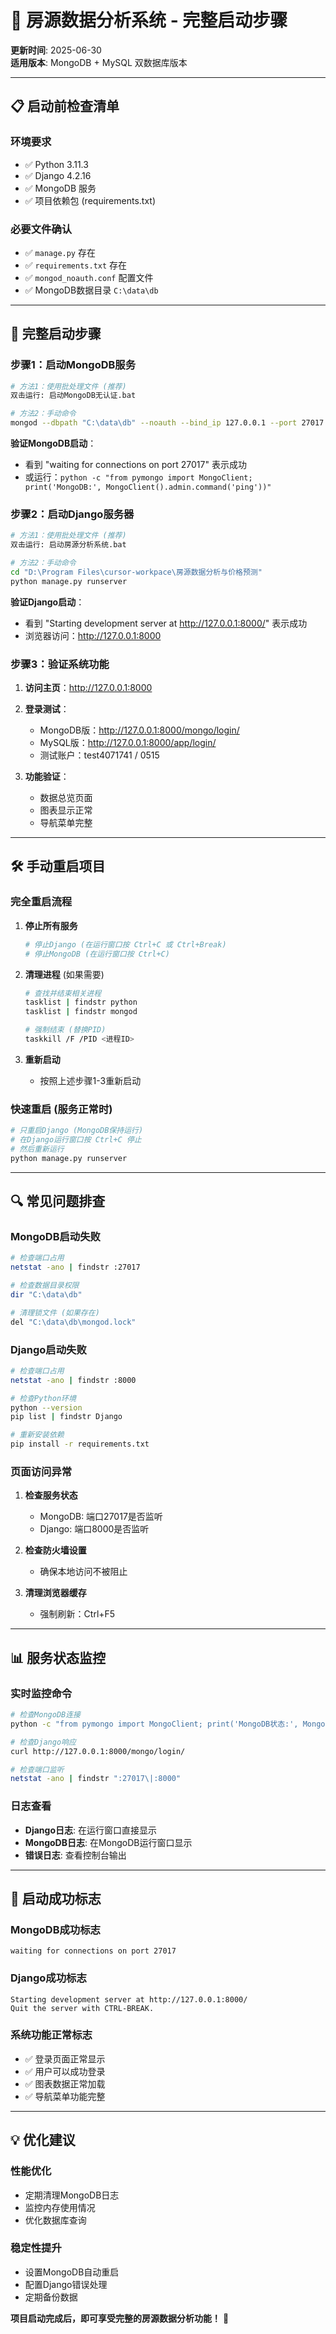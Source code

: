 # 🚀 房源数据分析系统 - 完整启动步骤

**更新时间**: 2025-06-30  
**适用版本**: MongoDB + MySQL 双数据库版本

---

## 📋 **启动前检查清单**

### **环境要求**
- ✅ Python 3.11.3
- ✅ Django 4.2.16
- ✅ MongoDB 服务
- ✅ 项目依赖包 (requirements.txt)

### **必要文件确认**
- ✅ `manage.py` 存在
- ✅ `requirements.txt` 存在
- ✅ `mongod_noauth.conf` 配置文件
- ✅ MongoDB数据目录 `C:\data\db`

---

## 🔧 **完整启动步骤**

### **步骤1：启动MongoDB服务**
```bash
# 方法1：使用批处理文件 (推荐)
双击运行: 启动MongoDB无认证.bat

# 方法2：手动命令
mongod --dbpath "C:\data\db" --noauth --bind_ip 127.0.0.1 --port 27017
```

**验证MongoDB启动**：
- 看到 "waiting for connections on port 27017" 表示成功
- 或运行：`python -c "from pymongo import MongoClient; print('MongoDB:', MongoClient().admin.command('ping'))"`

### **步骤2：启动Django服务器**
```bash
# 方法1：使用批处理文件 (推荐)
双击运行: 启动房源分析系统.bat

# 方法2：手动命令
cd "D:\Program Files\cursor-workpace\房源数据分析与价格预测"
python manage.py runserver
```

**验证Django启动**：
- 看到 "Starting development server at http://127.0.0.1:8000/" 表示成功
- 浏览器访问：http://127.0.0.1:8000

### **步骤3：验证系统功能**
1. **访问主页**：http://127.0.0.1:8000
2. **登录测试**：
   - MongoDB版：http://127.0.0.1:8000/mongo/login/
   - MySQL版：http://127.0.0.1:8000/app/login/
   - 测试账户：test4071741 / 0515

3. **功能验证**：
   - 数据总览页面
   - 图表显示正常
   - 导航菜单完整

---

## 🛠️ **手动重启项目**

### **完全重启流程**
1. **停止所有服务**
   ```bash
   # 停止Django (在运行窗口按 Ctrl+C 或 Ctrl+Break)
   # 停止MongoDB (在运行窗口按 Ctrl+C)
   ```

2. **清理进程** (如果需要)
   ```bash
   # 查找并结束相关进程
   tasklist | findstr python
   tasklist | findstr mongod
   
   # 强制结束 (替换PID)
   taskkill /F /PID <进程ID>
   ```

3. **重新启动**
   - 按照上述步骤1-3重新启动

### **快速重启** (服务正常时)
```bash
# 只重启Django (MongoDB保持运行)
# 在Django运行窗口按 Ctrl+C 停止
# 然后重新运行
python manage.py runserver
```

---

## 🔍 **常见问题排查**

### **MongoDB启动失败**
```bash
# 检查端口占用
netstat -ano | findstr :27017

# 检查数据目录权限
dir "C:\data\db"

# 清理锁文件 (如果存在)
del "C:\data\db\mongod.lock"
```

### **Django启动失败**
```bash
# 检查端口占用
netstat -ano | findstr :8000

# 检查Python环境
python --version
pip list | findstr Django

# 重新安装依赖
pip install -r requirements.txt
```

### **页面访问异常**
1. **检查服务状态**
   - MongoDB: 端口27017是否监听
   - Django: 端口8000是否监听

2. **检查防火墙设置**
   - 确保本地访问不被阻止

3. **清理浏览器缓存**
   - 强制刷新：Ctrl+F5

---

## 📊 **服务状态监控**

### **实时监控命令**
```bash
# 检查MongoDB连接
python -c "from pymongo import MongoClient; print('MongoDB状态:', MongoClient().admin.command('ping'))"

# 检查Django响应
curl http://127.0.0.1:8000/mongo/login/

# 检查端口监听
netstat -ano | findstr ":27017\|:8000"
```

### **日志查看**
- **Django日志**: 在运行窗口直接显示
- **MongoDB日志**: 在MongoDB运行窗口显示
- **错误日志**: 查看控制台输出

---

## 🎯 **启动成功标志**

### **MongoDB成功标志**
```
waiting for connections on port 27017
```

### **Django成功标志**
```
Starting development server at http://127.0.0.1:8000/
Quit the server with CTRL-BREAK.
```

### **系统功能正常标志**
- ✅ 登录页面正常显示
- ✅ 用户可以成功登录
- ✅ 图表数据正常加载
- ✅ 导航菜单功能完整

---

## 💡 **优化建议**

### **性能优化**
- 定期清理MongoDB日志
- 监控内存使用情况
- 优化数据库查询

### **稳定性提升**
- 设置MongoDB自动重启
- 配置Django错误处理
- 定期备份数据

**项目启动完成后，即可享受完整的房源数据分析功能！** 🚀
